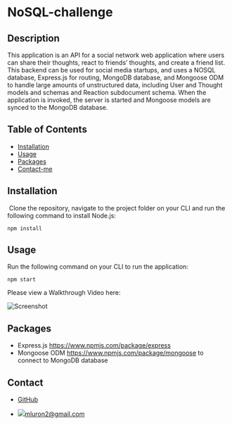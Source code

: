 # NoSQL-challenge
## Description 
​This application is an API for a social network web application where users can share their thoughts, react to friends’ thoughts, and create a friend list.
​
This backend can be used for social media startups, and uses a NOSQL database, Express.js for routing, MongoDB database, and Mongoose ODM to handle large amounts of unstructured data, including User and Thought models and schemas and Reaction subdocument schema. When the application is invoked, the server is started and Mongoose models are synced to the MongoDB database.
## Table of Contents

* [Installation](#installation)
* [Usage](#usage)
* [Packages](#packages)
* [Contact-me](#contact)
​
## Installation
​
Clone the repository, navigate to the project folder on your CLI and run the following command to install Node.js:

```npm install```
## Usage 
Run the following command on your CLI to run the application:

```npm start```

Please view a Walkthrough Video here:

![Screenshot](./assets/screen%20shot.png)
## Packages

* Express.js https://www.npmjs.com/package/express
* Mongoose ODM https://www.npmjs.com/package/mongoose to connect to MongoDB database
## Contact
- [GitHub](https://github.com/mluron-ArxFjs)

- ![](https://img.shields.io/badge/Gmail-D14836?style=for-the-badge&logo=gmail&logoColor=white)mluron2@gmail.com
